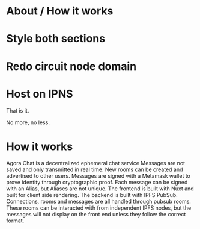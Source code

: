 # About / How it works

# Style both sections

# Redo circuit node domain

# Host on IPNS

That is it. 

No more, no less. 


# How it works
Agora Chat is a decentralized  ephemeral chat service
Messages are not saved and only transmitted in real time.
New rooms can be created and advertised to other users. 
Messages are signed with a Metamask wallet to prove identity through cryptographic proof. 
Each message can be  signed with an Alias, but Aliases are not unique.
The frontend is built with Nuxt and built for client side rendering. 
The backend is built with IPFS PubSub. Connections, rooms and messages are all handled through pubsub rooms. 
These rooms can be interacted with from independent IPFS nodes, but the messages will not display on the front end unless they follow the correct format.
